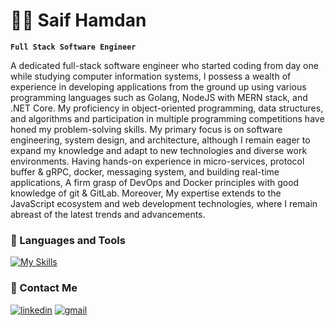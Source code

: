 # 🏄‍♂️ Saif Hamdan

**`Full Stack Software Engineer`**

A dedicated full-stack software engineer who started coding from day one while studying computer information systems, I possess a wealth of experience in developing applications from the ground up using various programming languages such as Golang, NodeJS with MERN stack, and .NET Core. My proficiency in object-oriented programming, data structures, and algorithms and participation in multiple programming competitions have honed my problem-solving skills. My primary focus is on software engineering, system design, and architecture, although I remain eager to expand my knowledge and adapt to new technologies and diverse work environments. Having hands-on experience in micro-services, protocol buffer & gRPC, docker, messaging system, and building real-time applications, A firm grasp of DevOps and Docker principles with good knowledge of git & GitLab. Moreover, My expertise extends to the JavaScript ecosystem and web development technologies, where I remain abreast of the latest trends and advancements.

### 🧰 Languages and Tools

[![My Skills](https://skillicons.dev/icons?i=go,nodejs,dotnet,nextjs,react,ts,docker,mysql,postgres,mongodb,linux,gitlab,js,html,css,cpp)](https://skillicons.dev)


### 📨 Contact Me
[![linkedin](https://skillicons.dev/icons?i=linkedin)](https://www.linkedin.com/in/saif-hamdan)
[![gmail](https://skillicons.dev/icons?i=gmail)](mailto:saifhamdan@gmail.com)
